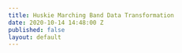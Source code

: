 ```yaml
---
title: Huskie Marching Band Data Transformation
date: 2020-10-14 14:48:00 Z
published: false
layout: default
---
```



